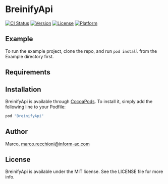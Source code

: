 # BreinifyApi

[![CI Status](http://img.shields.io/travis/Marco/BreinifyApi.svg?style=flat)](https://travis-ci.org/Marco/BreinifyApi)
[![Version](https://img.shields.io/cocoapods/v/BreinifyApi.svg?style=flat)](http://cocoapods.org/pods/BreinifyApi)
[![License](https://img.shields.io/cocoapods/l/BreinifyApi.svg?style=flat)](http://cocoapods.org/pods/BreinifyApi)
[![Platform](https://img.shields.io/cocoapods/p/BreinifyApi.svg?style=flat)](http://cocoapods.org/pods/BreinifyApi)

## Example

To run the example project, clone the repo, and run `pod install` from the Example directory first.

## Requirements

## Installation

BreinifyApi is available through [CocoaPods](http://cocoapods.org). To install
it, simply add the following line to your Podfile:

```ruby
pod "BreinifyApi"
```

## Author

Marco, marco.recchioni@inform-ac.com

## License

BreinifyApi is available under the MIT license. See the LICENSE file for more info.
